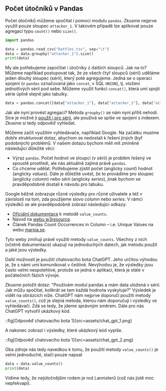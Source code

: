 ## Počet útočníků v Pandas

Počet útočníků můžeme spočítat i pomocí modulu `pandas`. Zkusme nejprve využít pouze sloupec `attacker_1`. V takovém případě lze aplikovat pouze agregaci typu `count()` nebo `size()`.

```py
import pandas

data = pandas.read_csv("battles.tsv", sep="\t")
data = data.groupby("attacker_1").size()
print(data)
```

My ale potřebujeme započítat i útočníky z dalších sloupců. Jak na to? Můžeme například postupovat tak, že ze všech čtyř sloupců (sérií) uděláme jeden dlouhý sloupec (sérii), který poté agregujeme. Jedná se o operaci spojení (v `pandas` označovaná jako `concat`, v SQL `UNION`), tj. vložení jednotlivých sérií pod sebe. Můžeme využít funkci `concat()`, která umí spojit série úplně stejně jako tabulky.

```py
data = pandas.concat([data["attacker_1"], data["attacker_2"], data["attacker_3"], data["attacker_4"]])
```

Jak ale nyní provést agregaci? Metoda `groupby()` se nám nyní příliš nehodí. Sice je možné ji [použít i pro sérii](https://pandas.pydata.org/docs/reference/api/pandas.Series.groupby.html), ale používá se spíše ve spojení s indexem. Zkusme si tedy odpověď vyhledat.

Můžeme začít využitím vyhledávače, například Google. Na začátku musíme dobře strukturovat dotaz, abychom se nedostali k řešení jiných (byť podobných) problémů. V našem dotazu bychom měli mít zmíněné následující důležité věci:

- Výraz `pandas`. Počet hodnot ve sloupci (v sérii) je problém řešený ve spoustě prostředí, ale nás aktuálně zajímá právě `pandas`.
- Co chceme udělat. Potřebujeme zjistit počet (anglicky *count*) hodnot (anglicky *values*). Dále je důležité uvést, že to provádíme pro sloupec (anglicky *column*) nebo sérii (anglicky *series*), jinak bychom se pravděpodobně dostali k návodu pro tabuku.

Google běžně zobrazuje různé výsledky pro různé uživatele a též v závislosti na tom, zda použijeme slovo *column* nebo *series*. V rámci výsledků se ale pravděpodobně zobrazí následující odkazy:

- [Oficiální dokumentace](https://pandas.pydata.org/docs/reference/api/pandas.Series.value_counts.html) k metodě `value_counts`.
- Návod na [webu w3resource](https://www.w3resource.com/pandas/series/series-value_counts.php#:~:text=The%20value_counts()%20function%20is,Excludes%20NA%20values%20by%20default.).
- Článek Pandas Count Occurrences in Column – i.e. Unique Values na webu [marsja.se](https://www.marsja.se/pandas-count-occurrences-in-column-unique-values/).

Tyto weby zmiňují právě využití metody `value_counts`. Všechny z nich (včetně dokumentace) ukazují na jednoduchých datech, jak metodu použít a jaké jsou výsledky.

Další možností je použití chatovacího bota ChatGPT. Jeho určitou výhodou je, že s námi umí komunikovat v češtině. Nevýhodou je, že výsledky jsou často velmi nespolehlivé, protože se jedná o aplikaci, která je stále v počátečních fázích vývoje. 

Zkusme položit dotaz: "Používám modul pandas a mám data uložená v sérii. Jak můžu spočítat, kolikrát se tam každá hodnota vyskytuje?" Výsledek je vidět na obrázcích níže. ChatGPT nám nejprve doporučí použití metody `value_counts()`, což je stejná metoda, kterou nám doporučují i výsledky ve vyhledávači. Zdá se tedy, že jdeme správným směrem. Dále pro nás ChatGPT vytvořil ukázkový kód.

::fig[Odpověď chatovacího bota 1]{src=assets/chat_gpt_1.png}

A nakonec zobrazí i výsledky, které ukázkový kód vypíše.

::fig[Odpověď chatovacího bota 1]{src=assets/chat_gpt_2.png}

Oba zdroje nás tedy navedkou k tomu, že použití metody `value_counts()` je velmi jednoduché, stačí pouze napsat

```py
data = data.value_counts()
print(data)
```

Vidíme tedy, že nejútočnějším rodem je rod Lannisterů (což nás jistě moc nepřekvapí).
